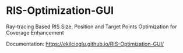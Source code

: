 # RIS-Optimization-GUI
Ray-tracing Based RIS Size, Position and Target Points Optimization for Coverage Enhancement

Documentation: https://ekilcioglu.github.io/RIS-Optimization-GUI/
